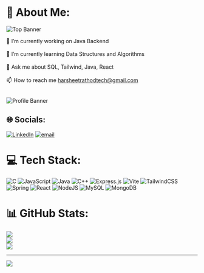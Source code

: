 # 💫 About Me:
![Top Banner](https://camo.githubusercontent.com/9bf774bb4c2bcec49c11340d1d2ddd4401b685bafa45e5404237c89fd36a4c12/68747470733a2f2f7777772e63617265657267756964652e636f6d2f6361726565722f77702d636f6e74656e742f75706c6f6164732f323032302f30332f67697068792d372e676966)

🔭 I’m currently working on Java Backend<br><br>🌱 I’m currently learning Data Structures and Algorithms<br><br>💬 Ask me about SQL, Tailwind, Java, React<br><br>📫 How to reach me harsheetrathodtech@gmail.com<br><br>

![Profile Banner](https://camo.githubusercontent.com/62a499841b867daa9f1efb9cc0daa77dcdbd6b8641b610b2bd298c58ead03478/68747470733a2f2f6d65646961302e67697068792e636f6d2f6d656469612f7167515567674143335066763638377150432f67697068792e676966)

## 🌐 Socials:
[![LinkedIn](https://img.shields.io/badge/LinkedIn-%230077B5.svg?logo=linkedin&logoColor=white)](https://linkedin.com/in/www.linkedin.com/in/harsheetrathod22) [![email](https://img.shields.io/badge/Email-D14836?logo=gmail&logoColor=white)](mailto:harsheetrathodtech@gmail.com)

# 💻 Tech Stack:
![C](https://img.shields.io/badge/c-%2300599C.svg?style=for-the-badge&logo=c&logoColor=white) ![JavaScript](https://img.shields.io/badge/javascript-%23323330.svg?style=for-the-badge&logo=javascript&logoColor=%23F7DF1E) ![Java](https://img.shields.io/badge/java-%23ED8B00.svg?style=for-the-badge&logo=openjdk&logoColor=white) ![C++](https://img.shields.io/badge/c++-%2300599C.svg?style=for-the-badge&logo=c%2B%2B&logoColor=white) ![Express.js](https://img.shields.io/badge/express.js-%23404d59.svg?style=for-the-badge&logo=express&logoColor=%2361DAFB) ![Vite](https://img.shields.io/badge/vite-%23646CFF.svg?style=for-the-badge&logo=vite&logoColor=white) ![TailwindCSS](https://img.shields.io/badge/tailwindcss-%2338B2AC.svg?style=for-the-badge&logo=tailwind-css&logoColor=white) ![Spring](https://img.shields.io/badge/spring-%236DB33F.svg?style=for-the-badge&logo=spring&logoColor=white) ![React](https://img.shields.io/badge/react-%2320232a.svg?style=for-the-badge&logo=react&logoColor=%2361DAFB) ![NodeJS](https://img.shields.io/badge/node.js-6DA55F?style=for-the-badge&logo=node.js&logoColor=white) ![MySQL](https://img.shields.io/badge/mysql-4479A1.svg?style=for-the-badge&logo=mysql&logoColor=white) ![MongoDB](https://img.shields.io/badge/MongoDB-%234ea94b.svg?style=for-the-badge&logo=mongodb&logoColor=white)

# 📊 GitHub Stats:
![](https://github-readme-stats.vercel.app/api?username=harsheetrathod&theme=default&hide_border=false&include_all_commits=false&count_private=false)<br/>
![](https://nirzak-streak-stats.vercel.app/?user=harsheetrathod&theme=default&hide_border=false)<br/>
![](https://github-readme-stats.vercel.app/api/top-langs/?username=harsheetrathod&theme=default&hide_border=false&include_all_commits=false&count_private=false&layout=compact)

---
[![](https://visitcount.itsvg.in/api?id=harsheetrathod&icon=0&color=0)](https://visitcount.itsvg.in)

<!-- Proudly created with GPRM ( https://gprm.itsvg.in ) -->


<!--
**harsheetrathod/harsheetrathod** is a ✨ _special_ ✨ repository because its `README.md` (this file) appears on your GitHub profile.

Here are some ideas to get you started:

- 🔭 I’m currently working on ...
- 🌱 I’m currently learning ...
- 👯 I’m looking to collaborate on ...
- 🤔 I’m looking for help with ...
- 💬 Ask me about ...
- 📫 How to reach me: ...
- 😄 Pronouns: ...
- ⚡ Fun fact: ...
-->

